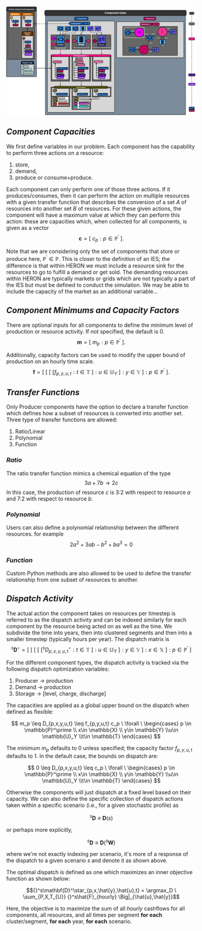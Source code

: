 ![HERON_components_resources](../diagrams/HERON_comps.png)

## ***Component Capacities***
We first define variables in our problem. Each component has the capability to perform three actions on a resource:
  1) store,
  2) demand,
  3) produce or consume+produce.

Each component can only perform one of those three actions. If it produces/consumes, then it can perform the action on multiple resources with a given transfer function that describes the conversion of a set $A$ of resources into another set $B$ of resources. For these given actions, the component will have a maximum value at which they can perform this action: these are capacities which, when collected for all components, is given as a vector
$$\mathbf{c} = \big[ \ c_p : p \in \mathbb{P}^\prime\ \big]. $$

Note that we are considering only the set of components that store or produce here, $\mathbb{P}^\prime \in \mathbb{P}$. This is closer to the definition of an IES; the difference is that within HERON we must include a resource sink for the resources to go to fulfill a demand or get sold. The demanding resources within HERON are typically markets or grids which are not typically a part of the IES but must be defined to conduct the simulation. We may be able to include the capacity of the market as an additional variable...

## ***Component Minimums and Capacity Factors***
There are optional inputs for all components to define the minimum level of production or resource activity. If not specified, the default is 0.
$$\mathbf{m} = \big[ \ m_p : p \in \mathbb{P}^\prime\ \big]. $$

Additionally, capacity factors can be used to modify the upper bound of production on an hourly time scale.
$$\mathbf{f} = \big[ \ \big[\ \big[ \ \big[ f_{p,y,u,t} : t \in \mathbb{T} \ \big] : u \in \mathbb{U}_Y \ \big] : y \in \mathbb{Y}  \ \big]   : p \in \mathbb{P}^\prime\ \big]. $$

## ***Transfer Functions***
Only Producer components have the option to declare a transfer function which defines how a subset of resources is converted into another set. Three type of transfer functions are allowed:

  1) Ratio/Linear
  2) Polynomial
  3) Function

### *Ratio*
The ratio transfer function mimics a chemical equation of the type
$$3a + 7b \rightarrow 2c$$
In this case, the production of resource $c$ is 3:2 with respect to resource $a$ and 7:2 with respect to resource $b$.

### *Polynomial*
Users can also define a polynomial relationship between the different resources. for example
$$2a^2 + 3ab -b^2 + ba^3 = 0 $$

### *Function*
Custom Python methods are also allowed to be used to define the transfer relationship from one subset of resources to another.

## ***Dispatch Activity***
The actual action the component takes on resources per timestep is referred to as the dispatch activity and can be indexed similarly for each component by the resource being acted on as well as the time. We subdivide the time into years, then into clustered segments and then into a smaller timestep (typically hours per year).  The dispatch matrix is
$${}^s\mathbf{D}^\star = \big[ \ \big[ \ \big[\ \big[ \ \big[ {}^sD^\star_{p,x,y,u,t} : t \in \mathbb{T} \ \big] : u \in \mathbb{U}_Y \ \big] : y \in \mathbb{Y}  \ \big] : x \in \mathbb{X} \ \big]: p \in \mathbb{P}^\prime \ \big]$$

For the different component types, the dispatch activity is tracked via the following dispatch optimization variables:
  1) Producer $\rightarrow$ production
  2) Demand $\rightarrow$ production
  3) Storage $\rightarrow$ [level, charge, discharge]

The capacities are applied as a global upper bound on the dispatch when defined as flexible:

$$ m_p \leq D_{p,x,y,u,t} \leq f_{p,y,u,t} c_p \ \forall \ \begin{cases} p \in \mathbb{P}^\prime \\ x\in \mathbb{X} \\ y\in \mathbb{Y} \\u\in \mathbb{U}_Y \\t\in \mathbb{T} \end{cases}  $$

The minimum $m_p$ defaults to 0 unless specified; the capacity factor $f_{p,y,u,t}$ defaults to 1. In the default case, the bounds on dispatch are:

$$ 0 \leq D_{p,x,y,u,t} \leq c_p \ \forall \ \begin{cases} p \in \mathbb{P}^\prime \\ x\in \mathbb{X} \\ y\in \mathbb{Y} \\u\in \mathbb{U}_Y \\t\in \mathbb{T} \end{cases}  $$

Otherwise the components will just dispatch at a fixed level based on their capacity. We can also define the specific collection of dispatch actions taken within a specific scenario (i.e., for a given stochastic profile) as

$${}^s\mathbf{D} \equiv \mathbf{D}(s)$$

or perhaps more explicitly,

$${}^s\mathbf{D} \equiv \mathbf{D}({}^s\mathbf{W})$$

where we're not exactly indexing per scenario, it's more of a response of the dispatch to a given scenario $s$ and denote it as shown above.

The optimal dispatch is defined as one which maximizes an inner objective function as shown below:

$${}^s\mathbf{D}^\star_{p,x,\hat{y},\hat{u},t} = \argmax_D \ \sum_{P,X,T_{U}} {}^s\hat{F}_{hourly} \Big|_{\hat{u},\hat{y}}$$

Here, the objective is to maximize the sum of all *hourly* cashflows for all components, all resources, and all times per segment **for each** cluster/segment, **for each** year, **for each** scenario.
